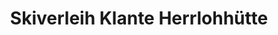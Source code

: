 ---
title: "Skiverleih Klante Herrlohhütte"
url: /winterberg/skiverleih-klante-herrlohhuette/
shop: Mieten
---